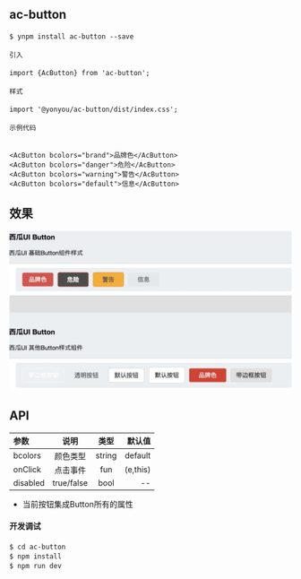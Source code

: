 ## ac-button

```
$ ynpm install ac-button --save

引入

import {AcButton} from 'ac-button';

样式

import '@yonyou/ac-button/dist/index.css';

示例代码
 

<AcButton bcolors="brand">品牌色</AcButton>
<AcButton bcolors="danger">危险</AcButton>
<AcButton bcolors="warning">警告</AcButton>
<AcButton bcolors="default">信息</AcButton>

```

## 效果

![](media/15355446781426/15355454605269.jpg)

## API

|参数|说明|类型|默认值|
|:--|:---:|:--:|---:|
|bcolors|颜色类型|string|default|
|onClick|点击事件|fun|(e,this)|
|disabled|true/false| bool| --|

* 当前按钮集成Button所有的属性

#### 开发调试

```sh
$ cd ac-button
$ npm install
$ npm run dev
```

